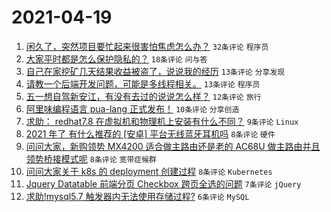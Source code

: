 # 2021-04-19

1. [闲久了，突然项目要忙起来很害怕焦虑怎么办？](https://www.v2ex.com/t/771549) `32条评论` `程序员`
1. [大家平时都是怎么保护隐私的？](https://www.v2ex.com/t/771550) `18条评论` `问与答`
1. [自己在家挖矿几天结果收益被盗了，说说我的经历](https://www.v2ex.com/t/771563) `13条评论` `分享发现`
1. [请教一个后端开发问题，可能是多线程相关。](https://www.v2ex.com/t/771558) `13条评论` `程序员`
1. [五一想自驾新安江，有没有去过的说说怎么样？](https://www.v2ex.com/t/771553) `12条评论` `旅行`
1. [阿里味编程语言 pua-lang 正式发布！](https://www.v2ex.com/t/771576) `10条评论` `分享创造`
1. [求助： redhat7.8 在虚拟机和物理机上安装有什么不同？](https://www.v2ex.com/t/771538) `9条评论` `Linux`
1. [2021 年了 有什么推荐的 [安卓] 平台无线蓝牙耳机吗](https://www.v2ex.com/t/771567) `8条评论` `硬件`
1. [问问大家，新购领势 MX4200 适合做主路由还是老的 AC68U 做主路由并且领势桥接模式呢](https://www.v2ex.com/t/771566) `8条评论` `宽带症候群`
1. [问问大家关于 k8s 的 deployment 创建过程](https://www.v2ex.com/t/771559) `8条评论` `Kubernetes`
1. [Jquery Datatable 前端分页 Checkbox 跨页全选的问题](https://www.v2ex.com/t/771556) `7条评论` `jQuery`
1. [求助!mysql5.7 触发器内无法使用存储过程?](https://www.v2ex.com/t/771575) `6条评论` `MySQL`
